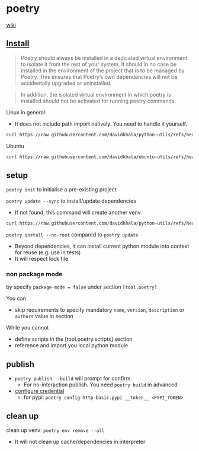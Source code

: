 # poetry

[wiki](https://github.com/davidkhala/python-utils/wiki/Package-Management-Tools#poetry)
## [Install](https://python-poetry.org/docs/master/#installing-with-the-official-installer)
> Poetry should always be installed in a dedicated virtual environment to isolate it from the rest of your system.
> It should in no case be installed in the environment of the project that is to be managed by Poetry. 
> This ensures that Poetry’s own dependencies will not be accidentally upgraded or uninstalled. 

> In addition, the isolated virtual environment in which poetry is installed should not be activated for running poetry commands.


Linux in general: 
- It does not include path import natively. You need to handle it yourself.
```bash
curl https://raw.githubusercontent.com/davidkhala/python-utils/refs/heads/main/poetry/admin.sh | bash -s install
```
 
Ubuntu
```bash
curl https://raw.githubusercontent.com/davidkhala/ubuntu-utils/refs/heads/master/language/python.sh | bash -s poetry
```


## setup
`poetry init` to initialise a pre-existing project

`poetry update --sync` to install/update dependencies
- If not found, this command will create another venv
```bash
curl https://raw.githubusercontent.com/davidkhala/python-utils/refs/heads/main/poetry/poetry.sh | bash -s update
```

`poetry install --no-root` compared to `poetry update` 
- Beyond dependencies, it can install current python module into context for reuse (e.g. use in tests)
- It will respect lock file
### non package mode
by specify `package-mode = false` under section `[tool.poetry]`

You can
- skip requirements to specify mandatory `name`, `version`, `description` or `authors` value in section

While you cannot
- define scripts in the [tool.poetry.scripts] section
- reference and import you local python module


## publish
- `poetry publish --build` will prompt for confirm
  - For no-interaction publish. You need `poetry build` in advanced 
- [configure credential](https://python-poetry.org/docs/repositories/#configuring-credentials)
  - for pypi: `poetry config http-basic.pypi __token__ <PYPI_TOKEN>`

## clean up
clean up venv: `poetry env remove --all`
- It will not clean up cache/dependencies in interpreter

